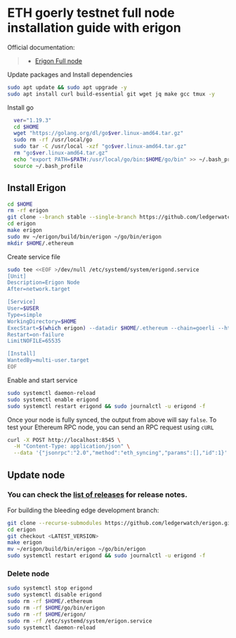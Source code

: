 # ETH goerly testnet full node installation guide with erigon

Official documentation:
>- [Erigon Full node](https://github.com/ledgerwatch/erigon)

Update packages and Install dependencies

~~~bash
sudo apt update && sudo apt upgrade -y
sudo apt install curl build-essential git wget jq make gcc tmux -y
~~~

Install go

~~~bash
  ver="1.19.3"
  cd $HOME
  wget "https://golang.org/dl/go$ver.linux-amd64.tar.gz"
  sudo rm -rf /usr/local/go
  sudo tar -C /usr/local -xzf "go$ver.linux-amd64.tar.gz"
  rm "go$ver.linux-amd64.tar.gz"
  echo "export PATH=$PATH:/usr/local/go/bin:$HOME/go/bin" >> ~/.bash_profile
  source ~/.bash_profile
~~~

## Install Erigon

~~~bash
cd $HOME
rm -rf erigon
git clone --branch stable --single-branch https://github.com/ledgerwatch/erigon.git
cd erigon
make erigon
sudo mv ~/erigon/build/bin/erigon ~/go/bin/erigon
mkdir $HOME/.ethereum
~~~

Create service file

~~~bash
sudo tee <<EOF >/dev/null /etc/systemd/system/erigond.service
[Unit]
Description=Erigon Node
After=network.target

[Service]
User=$USER
Type=simple
WorkingDirectory=$HOME
ExecStart=$(which erigon) --datadir $HOME/.ethereum --chain=goerli --http.vhosts '*' --http.port 8545 --http.addr 0.0.0.0 --http.corsdomain '*' --http.api 'eth,erigon,net,web3,trace,txpool' --ws --private.api.addr=localhost:9090 --metrics --metrics.port 6060 --metrics.addr 0.0.0.0
Restart=on-failure
LimitNOFILE=65535

[Install]
WantedBy=multi-user.target
EOF
~~~

Enable and start service

~~~bash
sudo systemctl daemon-reload
sudo systemctl enable erigond
sudo systemctl restart erigond && sudo journalctl -u erigond -f
~~~

Once your node is fully synced, the output from above will say `false`. To test your Ethereum RPC node, you can send an RPC request using `cURL`

~~~bash
curl -X POST http://localhost:8545 \
  -H "Content-Type: application/json" \
  --data '{"jsonrpc":"2.0","method":"eth_syncing","params":[],"id":1}'
~~~

## Update node
### You can check the [list of releases](https://github.com/ledgerwatch/erigon/releases) for release notes.
For building the bleeding edge development branch:

~~~bash
git clone --recurse-submodules https://github.com/ledgerwatch/erigon.git
cd erigon
git checkout <LATEST_VERSION>
make erigon
mv ~/erigon/build/bin/erigon ~/go/bin/erigon
sudo systemctl restart erigond && sudo journalctl -u erigond -f
~~~

### Delete node 

~~~bash
sudo systemctl stop erigond
sudo systemctl disable erigond
sudo rm -rf $HOME/.ethereum
sudo rm -rf $HOME/go/bin/erigon
sudo rm -rf $HOME/erigon/
sudo rm -rf /etc/systemd/system/erigon.service
sudo systemctl daemon-reload
~~~
